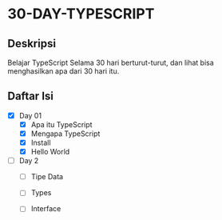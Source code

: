 # 30-DAY-TYPESCRIPT
## Deskripsi
Belajar TypeScript Selama 30 hari berturut-turut, dan lihat bisa menghasilkan apa dari 30 hari itu.
## Daftar Isi
- [x] Day 01
  - [x] Apa itu TypeScript
  - [x] Mengapa TypeScript
  - [x] Install
  - [x] Hello World
- [ ] Day 2
  - [ ] Tipe Data
  - [ ] Types
  - [ ] Interface

